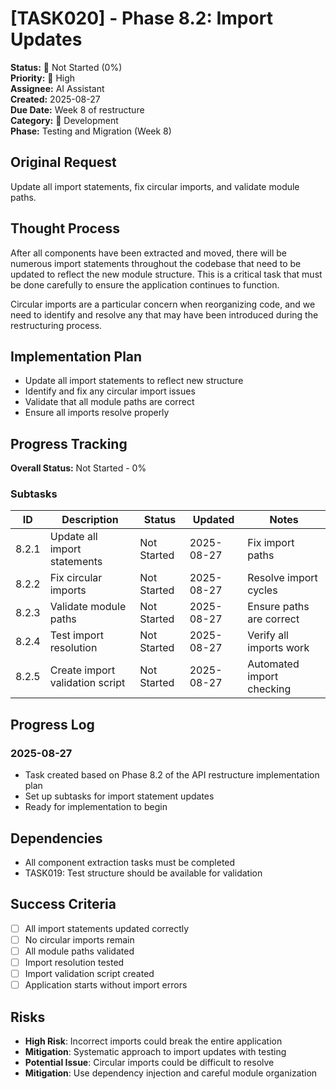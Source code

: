 # [TASK020] - Phase 8.2: Import Updates

**Status:** 🔴 Not Started (0%)  
**Priority:** 🔴 High  
**Assignee:** AI Assistant  
**Created:** 2025-08-27  
**Due Date:** Week 8 of restructure  
**Category:** 🔧 Development  
**Phase:** Testing and Migration (Week 8)

## Original Request
Update all import statements, fix circular imports, and validate module paths.

## Thought Process
After all components have been extracted and moved, there will be numerous import statements throughout the codebase that need to be updated to reflect the new module structure. This is a critical task that must be done carefully to ensure the application continues to function.

Circular imports are a particular concern when reorganizing code, and we need to identify and resolve any that may have been introduced during the restructuring process.

## Implementation Plan
- Update all import statements to reflect new structure
- Identify and fix any circular import issues
- Validate that all module paths are correct
- Ensure all imports resolve properly

## Progress Tracking

**Overall Status:** Not Started - 0%

### Subtasks
| ID | Description | Status | Updated | Notes |
|----|-------------|--------|---------|-------|
| 8.2.1 | Update all import statements | Not Started | 2025-08-27 | Fix import paths |
| 8.2.2 | Fix circular imports | Not Started | 2025-08-27 | Resolve import cycles |
| 8.2.3 | Validate module paths | Not Started | 2025-08-27 | Ensure paths are correct |
| 8.2.4 | Test import resolution | Not Started | 2025-08-27 | Verify all imports work |
| 8.2.5 | Create import validation script | Not Started | 2025-08-27 | Automated import checking |

## Progress Log
### 2025-08-27
- Task created based on Phase 8.2 of the API restructure implementation plan
- Set up subtasks for import statement updates
- Ready for implementation to begin

## Dependencies
- All component extraction tasks must be completed
- TASK019: Test structure should be available for validation

## Success Criteria
- [ ] All import statements updated correctly
- [ ] No circular imports remain
- [ ] All module paths validated
- [ ] Import resolution tested
- [ ] Import validation script created
- [ ] Application starts without import errors

## Risks
- **High Risk**: Incorrect imports could break the entire application
- **Mitigation**: Systematic approach to import updates with testing
- **Potential Issue**: Circular imports could be difficult to resolve
- **Mitigation**: Use dependency injection and careful module organization
